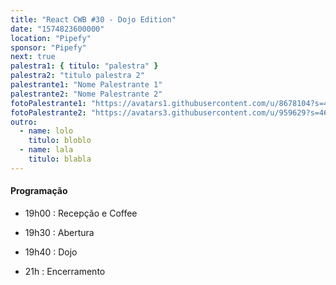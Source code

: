 ```yaml
---
title: "React CWB #30 - Dojo Edition"
date: "1574823600000"
location: "Pipefy"
sponsor: "Pipefy"
next: true
palestra1: { titulo: "palestra" }
palestra2: "titulo palestra 2"
palestrante1: "Nome Palestrante 1"
palestrante2: "Nome Palestrante 2"
fotoPalestrante1: "https://avatars1.githubusercontent.com/u/8678104?s=460&v=4"
fotoPalestrante2: "https://avatars3.githubusercontent.com/u/959629?s=460&v=4"
outro:
  - name: lolo
    titulo: bloblo
  - name: lala
    titulo: blabla
---
```


#### Programação

- 19h00 : Recepção e Coffee

- 19h30 : Abertura

- 19h40 : Dojo

- 21h : Encerramento
